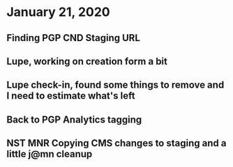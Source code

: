 # January 21, 2020

## Finding PGP CND Staging URL

## Lupe, working on creation form a bit

## Lupe check-in, found some things to remove and I need to estimate what's left

## Back to PGP Analytics tagging

## NST MNR Copying CMS changes to staging and a little j@mn cleanup
